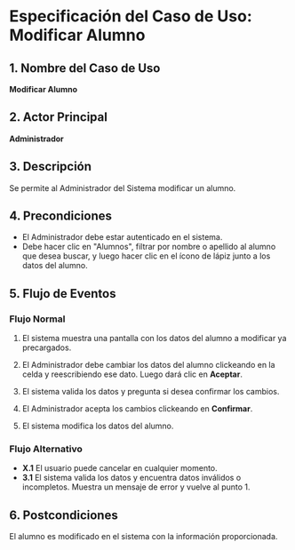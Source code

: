# Especificación del Caso de Uso: Modificar Alumno

## 1. Nombre del Caso de Uso
**Modificar Alumno**

## 2. Actor Principal
**Administrador**

## 3. Descripción
Se permite al Administrador del Sistema modificar un alumno.

## 4. Precondiciones
- El Administrador debe estar autenticado en el sistema.
- Debe hacer clic en "Alumnos", filtrar por nombre o apellido al alumno que desea buscar, y luego hacer clic en el ícono de lápiz junto a los datos del alumno.

## 5. Flujo de Eventos

### Flujo Normal

1. El sistema muestra una pantalla con los datos del alumno a modificar ya precargados.

2. El Administrador debe cambiar los datos del alumno clickeando en la celda y reescribiendo ese dato. Luego dará clic en **Aceptar**.

3. El sistema valida los datos y pregunta si desea confirmar los cambios.

4. El Administrador acepta los cambios clickeando en **Confirmar**.

5. El sistema modifica los datos del alumno.

### Flujo Alternativo

- **X.1** El usuario puede cancelar en cualquier momento.
- **3.1** El sistema valida los datos y encuentra datos inválidos o incompletos. Muestra un mensaje de error y vuelve al punto 1.

## 6. Postcondiciones
El alumno es modificado en el sistema con la información proporcionada.

